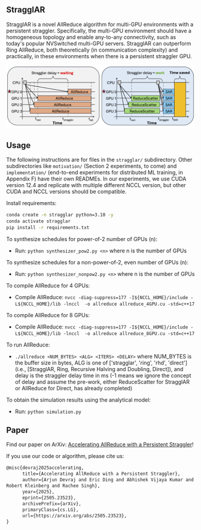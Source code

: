 ## StragglAR
StragglAR is a novel AllReduce algorithm for multi-GPU environments with a persistent straggler.
Specifically, the multi-GPU environment should have a homogeneous topology and enable any-to-any 
connectivity, such as today's popular NVSwitched multi-GPU servers. StragglAR can outperform 
Ring AllReduce, both theoretically (in communication complexity) and practically, 
in these environments when there is a persistent straggler GPU.

![StragglAR](stragglar.png)

## Usage
The following instructions are for files in the `stragglar/` subdirectory. Other subdirectories like `motivation/` (Section 2 experiments, to come) and `implementation/` (end-to-end experiments for distributed ML training, in Appendix F) have their own READMEs. In our experiments, we use CUDA version 12.4 and replicate with multiple different NCCL version, but other CUDA and NCCL versions should be compatible.

Install requirements:
```bash
conda create -n stragglar python=3.10 -y
conda activate stragglar
pip install -r requirements.txt
```

To synthesize schedules for power-of-2 number of GPUs (n):
- Run: `python synthesizer_pow2.py <n>` where n is the number of GPUs

To synthesize schedules for a non-power-of-2, even number of GPUs (n):
- Run: `python synthesizer_nonpow2.py <n>` where n is the number of GPUs

To compile AllReduce for 4 GPUs:
- Compile AllReduce: `nvcc -diag-suppress=177 -I${NCCL_HOME}/include -L${NCCL_HOME}/lib -lnccl  -o allreduce allreduce_4GPU.cu -std=c++17`

To compile AllReduce for 8 GPUs:
- Compile AllReduce: `nvcc -diag-suppress=177 -I${NCCL_HOME}/include -L${NCCL_HOME}/lib -lnccl  -o allreduce allreduce_8GPU.cu -std=c++17`

To run AllReduce: 
- `./allreduce <NUM_BYTES> <ALG> <ITERS> <DELAY>` where NUM_BYTES is the buffer size in bytes, ALG is one of ['stragglar', 'ring', 'rhd', 'direct'] (i.e., [StragglAR, Ring, Recursive Halving and Doubling, Direct]), and delay is the straggler delay time in ms (-1 means we ignore the concept of delay and assume the pre-work, either ReduceScatter for StragglAR or AllReduce for Direct, has already completed)

To obtain the simulation results using the analytical model:
- Run: `python simulation.py`

## Paper
Find our paper on ArXiv: [Accelerating AllReduce with a Persistent Straggler](https://arxiv.org/abs/2505.23523)!

If you use our code or algorithm, please cite us:
```
@misc{devraj2025accelerating,
      title={Accelerating AllReduce with a Persistent Straggler}, 
      author={Arjun Devraj and Eric Ding and Abhishek Vijaya Kumar and Robert Kleinberg and Rachee Singh},
      year={2025},
      eprint={2505.23523},
      archivePrefix={arXiv},
      primaryClass={cs.LG},
      url={https://arxiv.org/abs/2505.23523}, 
}
```
